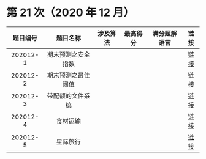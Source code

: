 # 第 21 次（2020 年 12 月）


| 题目编号 | 题目名称 | 涉及算法 | 最高得分 | 满分题解语言 | 链接 | 
| :-: | :-: | :-: | :-: | :-: | :-: |
| 202012-1 | 期末预测之安全指数 |  |  |  |  [链接](1\index.md) | 
| 202012-2 | 期末预测之最佳阈值 |  |  |  |  [链接](2\index.md) | 
| 202012-3 | 带配额的文件系统 |  |  |  |  [链接](3\index.md) | 
| 202012-4 | 食材运输 |  |  |  |  [链接](4\index.md) | 
| 202012-5 | 星际旅行 |  |  |  |  [链接](5\index.md) | 
